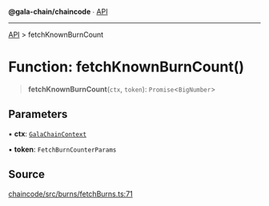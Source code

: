 **@gala-chain/chaincode** ∙ [API](../exports.md)

***

[API](../exports.md) > fetchKnownBurnCount

# Function: fetchKnownBurnCount()

> **fetchKnownBurnCount**(`ctx`, `token`): `Promise`\<`BigNumber`\>

## Parameters

▪ **ctx**: [`GalaChainContext`](../classes/GalaChainContext.md)

▪ **token**: `FetchBurnCounterParams`

## Source

[chaincode/src/burns/fetchBurns.ts:71](https://github.com/GalaChain/sdk/blob/bcbbb18/chaincode/src/burns/fetchBurns.ts#L71)

